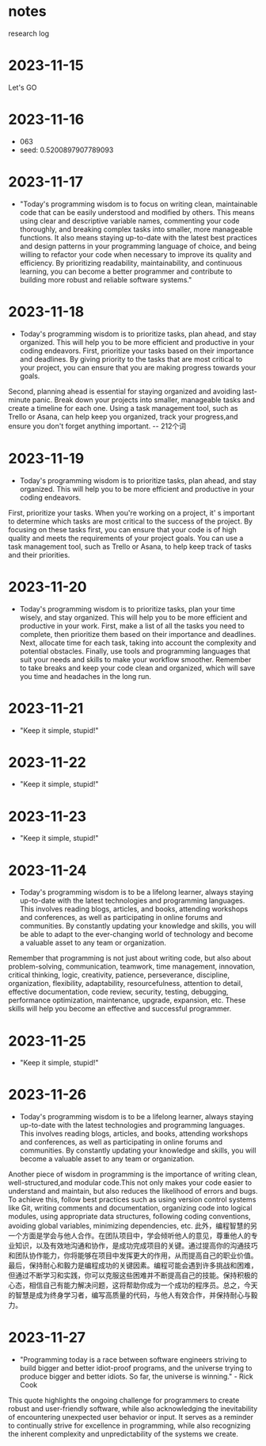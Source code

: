 # notes
research log
# 2023-11-15
Let's GO

# 2023-11-16
- 063
- seed: 0.5200897907789093

# 2023-11-17
- "Today's programming wisdom is to focus on writing clean, maintainable code that can be easily understood and modified by others. This means using clear and descriptive variable names, commenting your code thoroughly, and breaking complex tasks into smaller, more manageable functions. It also means staying up-to-date with the latest best practices and design patterns in your programming language of choice, and being willing to refactor your code when necessary to improve its quality and efficiency. By prioritizing readability, maintainability, and continuous learning, you can become a better programmer and contribute to building more robust and reliable software systems."

# 2023-11-18
- Today's programming wisdom is to prioritize tasks, plan ahead, and stay organized. This will help you to be more efficient and productive in your coding endeavors. First, prioritize your tasks based on their importance and deadlines. By giving priority to the tasks that are most critical to your project, you can ensure that you are making progress towards your goals.

Second, planning ahead is essential for staying organized and avoiding last-minute panic. Break down your projects into smaller, manageable tasks and create a timeline for each one. Using a task management tool, such as Trello or Asana, can help keep you organized, track your progress,and ensure you don't forget anything important. 
 -- 212个词

# 2023-11-19
- Today's programming wisdom is to prioritize tasks, plan ahead, and stay organized. This will help you to be more efficient and productive in your coding endeavors.

First, prioritize your tasks. When you're working on a project, it' s important to determine which tasks are most critical to the success of the project. By focusing on these tasks first, you can ensure that your code is of high quality and meets the requirements of your project goals. You can use a task management tool, such as Trello or Asana, to help keep track of tasks and their priorities.

# 2023-11-20
- Today's programming wisdom is to prioritize tasks, plan your time wisely, and stay organized. This will help you to be more efficient and productive in your work. First, make a list of all the tasks you need to complete, then prioritize them based on their importance and deadlines. Next, allocate time for each task, taking into account the complexity and potential obstacles. Finally, use tools and programming languages that suit your needs and skills to make your workflow smoother. Remember to take breaks and keep your code clean and organized, which will save you time and headaches in the long run.

# 2023-11-21
- "Keep it simple, stupid!"

# 2023-11-22
- "Keep it simple, stupid!"

# 2023-11-23
- "Keep it simple, stupid!"

# 2023-11-24
- Today's programming wisdom is to be a lifelong learner, always staying up-to-date with the latest technologies and programming languages. This involves reading blogs, articles, and books, attending workshops and conferences, as well as participating in online forums and communities. By constantly updating your knowledge and skills, you will be able to adapt to the ever-changing world of technology and become a valuable asset to any team or organization.

Remember that programming is not just about writing code, but also about problem-solving, communication, teamwork, time management, innovation, critical thinking, logic, creativity, patience, perseverance, discipline, organization, flexibility, adaptability, resourcefulness, attention to detail, effective documentation, code review, security, testing, debugging, performance optimization, maintenance, upgrade, expansion, etc. These skills will help you become an effective and successful programmer.

# 2023-11-25
- "Keep it simple, stupid!"

# 2023-11-26
- Today's programming wisdom is to be a lifelong learner, always staying up-to-date with the latest technologies and programming languages. This involves reading blogs, articles, and books, attending workshops and conferences, as well as participating in online forums and communities. By constantly updating your knowledge and skills, you will become a valuable asset to any team or organization.

Another piece of wisdom in programming is the importance of writing clean, well-structured,and modular code.This not only makes your code easier to understand and maintain, but also reduces the likelihood of errors and bugs. To achieve this, follow best practices such as using version control systems like Git, writing comments and documentation, organizing code into logical modules, using appropriate data structures, following coding conventions, avoiding global variables, minimizing dependencies, etc. 
 此外，编程智慧的另一个方面是学会与他人合作。在团队项目中，学会倾听他人的意见，尊重他人的专业知识，以及有效地沟通和协作，是成功完成项目的关键。通过提高你的沟通技巧和团队协作能力，你将能够在项目中发挥更大的作用，从而提高自己的职业价值。
 最后，保持耐心和毅力是编程成功的关键因素。编程可能会遇到许多挑战和困难，但通过不断学习和实践，你可以克服这些困难并不断提高自己的技能。保持积极的心态，相信自己有能力解决问题，这将帮助你成为一个成功的程序员。总之，今天的智慧是成为终身学习者，编写高质量的代码，与他人有效合作，并保持耐心与毅力。

# 2023-11-27
- "Programming today is a race between software engineers striving to build bigger and better idiot-proof programs, and the universe trying to produce bigger and better idiots. So far, the universe is winning." - Rick Cook

This quote highlights the ongoing challenge for programmers to create robust and user-friendly software, while also acknowledging the inevitability of encountering unexpected user behavior or input. It serves as a reminder to continually strive for excellence in programming, while also recognizing the inherent complexity and unpredictability of the systems we create.
